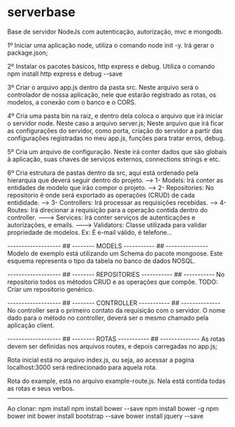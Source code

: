 # serverbase
Base de servidor NodeJs com autenticação, autorização, mvc e mongodb.

1º Iniciar uma aplicação node, utiliza o comando node init -y. Irá gerar o package.json;

2º Instalar os pacotes básicos, http express e debug. Utiliza o comando npm install http express e debug --save

3º Criar o arquivo app.js dentro da pasta src. Neste arquivo será o controlador de nossa aplicação, nele que estarão registrado as rotas, os modelos, a conexão com o banco e o CORS.

4º Cria uma pasta bin na raiz, e dentro dela coloca o arquivo que irá iniciar o servidor node. Neste caso a arquivo server.js; Neste arquivo que irá ficar as configurações do servidor, como porta, criação do servidor a partir das configurações registradas no meu app.js, funções para tratar erros, debug.

5º Cria um arquivo de configuração. Neste irá conter dados que são globais à aplicação, suas chaves de serviços externos, connections strings e etc.

6º Cria estrutura de pastas dentro da src, aqui está ordenado pela hierarquia que deverá seguir dentro do projeto.
--> 1- Models: Irá conter as entidades de modelo que irão compor o projeto.
--> 2- Repositories: No repositorio é onde será exportado as operações (CRUD) de cada entididade.
--> 3- Controllers: Irá processar as requisições recebidas.
--> 4- Routes: Irá direcionar a requisição para a operação contida dentro do controller.
---> Services: Irá conter serviços de autenticações e autorizações, e emails.
---> Validators: Classe utilizada para validar propriedade de modelos. Ex: É e-mail válido, é telefone...

------------------- ## -------- MODELS ----------- ## ---------------
Modelo de exemplo está utilizando um Schema do pacote mongoose. Este esquema representa o tipo da tabela no banco de dados NOSQL.

------------------- ## -------- REPOSITORIES ----------- ## -----------
No repositorio todos os métodos CRUD e as operações que compõe. 
TODO: Criar um repositorio genérico.

------------------- ## -------- CONTROLLER ----------- ## --------------
No controller será o primeiro contato da requisição com o servidor. O nome dado para o método no controller, deverá ser o mesmo chamado pela aplicação client.

------------------- ## -------- ROTAS ----------- ## --------------
As rotas devem ser definidas nos arquivos routes, e depois carregadas no app.js;

Rota inicial está no arquivo index.js, ou seja, ao acessar a pagina localhost:3000 será redirecionado para aquela rota.

Rota do example, está no arquivo example-route.js. Nela está contida todas as rotas e seus verbos.


-------------------------------------------
Ao clonar:
npm install
npm install bower --save
npm install bower -g
npm bower init
bower install bootstrap --save
bower install jquery --save








